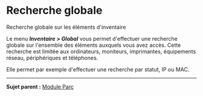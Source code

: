 Recherche globale
=================

Recherche globale sur les éléments d'inventaire

Le menu ***Inventaire > Global*** vous permet d'effectuer une recherche globale sur l'ensemble des éléments auxquels vous avez accès. Cette recherche est limitée aux ordinateurs, moniteurs, imprimantes, équipements réseau, périphériques et téléphones.

Elle permet par exemple d'effectuer une recherche par statut, IP ou MAC.

------
**Sujet parent :** [Module Parc](index.php?fr/03_Module_Parc/01_Module_Parc.md "Module Parc de GLPI")
